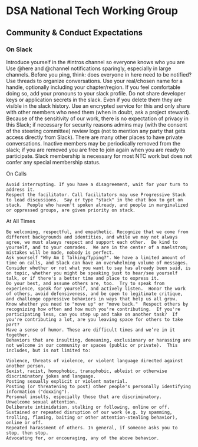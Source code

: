 # DSA National Tech Working Group

## Community & Conduct Expectations
### On Slack

Introduce yourself in the #intros channel so everyone knows who you are
Use @here and @channel notifications sparingly, especially in large channels. Before you ping, think: does everyone in here need to be notified?
Use threads to organize conversations.
Use your real/chosen name for a handle, optionally including your chapter/region.
    If you feel comfortable doing so, add your pronouns to your slack profile.
    Do not share developer keys or application secrets in the slack. Even if you delete them they are visible in the slack history. Use an encrypted service for this and only share with other members who need them (when in doubt, ask a project steward).
    Because of the sensitivity of our work, there is no expectation of privacy in this Slack; if necessary for security reasons admins may (with the consent of the steering committee) review logs (not to mention any party that gets access directly from Slack). There are many other places to have private conversations.
    Inactive members may be periodically removed from the slack; if you are removed you are free to join again when you are ready to participate.
    Slack membership is necessary for most NTC work but does not confer any special membership status.

On Calls

    Avoid interrupting. If you have a disagreement, wait for your turn to address it.
    Respect the facilitator. Call facilitators may use Progressive Stack to lead discussions.  Say or type "stack" in the chat box to get on stack.  People who haven't spoken already, and people in marginalized or oppressed groups, are given priority on stack.


At All Times

    Be welcoming, respectful, and empathetic. Recognize that we come from different backgrounds and identities, and while we may not always agree, we must always respect and support each other.  Be kind to yourself, and to your comrades.  We are in the center of a maelstrom; mistakes will be made, nobody is perfect.
    Ask yourself "Why Am I Talking/Typing?". We have a limited amount of time on calls, and Slack can have an overwhelming volume of messages. Consider whether or not what you want to say has already been said, is on topic, whether you might be speaking just to hear/see yourself talk, or if there's a better time and place to express it.
    Do your best, and assume others are, too.  Try to speak from experience, speak for yourself, and actively listen.  Honor the work of others, avoid defensiveness, and be open to legitimate critique, and challenge oppressive behaviors in ways that help us all grow.
    Know whether you need to "move up" or "move back."  Respect others by recognizing how often and how much you're contributing.  If you're participating less, can you step up and take on another task?  If you're contributing a lot, are you leaving space for others to take part?
    Have a sense of humor. These are difficult times and we’re in it together.
    Behaviors that are insulting, demeaning, exclusionary or harassing are not welcome in our community or spaces (public or private).  This includes, but is not limited to:

    Violence, threats of violence, or violent language directed against another person.
    Sexist, racist, homophobic, transphobic, ableist or otherwise discriminatory jokes and language.
    Posting sexually explicit or violent material.
    Posting (or threatening to post) other people's personally identifying information ("doxxing").
    Personal insults, especially those that are discriminatory.
    Unwelcome sexual attention.
    Deliberate intimidation, stalking or following, online or off.
    Sustained or repeated disruption of our work (e.g. by spamming, trolling, flaming, baiting or other attention-stealing behavior), online or off.
    Repeated harassment of others. In general, if someone asks you to stop, then stop.
    Advocating for, or encouraging, any of the above behavior.
